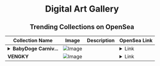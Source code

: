 <div align="center">

# Digital Art Gallery

## Trending Collections on OpenSea

| Collection Name                       | Image                                                                                     | Description                       | OpenSea Link                                                                                          |
|---------------------------------------|-------------------------------------------------------------------------------------------|-----------------------------------|--------------------------------------------------------------------------------------------------------|
| **<details><summary>BabyDoge Carniv...</summary>BabyDoge Carnival King: The Master of Fun</details>** | ![Image](https://i.seadn.io/s/raw/files/78ecb8fb6dbd1ee7ba24bf2b5f8097fd.jpg?w=500&auto=format?w=200&auto=format) |  | <details><summary>Link</summary>[BabyDoge Carnival King: The Master of Fun](https://opensea.io/collection/babydoge-carnival-king-the-master-of-fun)</details> |
| **VENGKY** | ![Image](https://i.seadn.io/s/raw/files/a9deb29e7dc07a38ad39a9b542e376d8.png?w=500&auto=format?w=200&auto=format) |  | <details><summary>Link</summary>[VENGKY](https://opensea.io/collection/vengky)</details> |

</div>